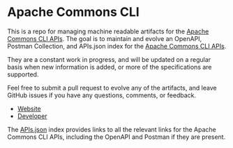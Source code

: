 # Apache Commons CLIThis is a repo for managing machine readable artifacts for the [Apache Commons CLI APIs](https://commons.apache.org/proper/commons-cli/). The goal is to maintain and evolve an OpenAPI, Postman Collection, and APIs.json index for the [Apache Commons CLI APIs](https://commons.apache.org/proper/commons-cli/).They are a constant work in progress, and will be updated on a regular basis when new information is added, or more of the specifications are supported.Feel free to submit a pull request to evolve any of the artifacts, and leave GitHub issues if you have any questions, comments, or feedback.- [Website](https://commons.apache.org/proper/commons-cli/)- [Developer](https://commons.apache.org/proper/commons-cli/)The [APIs.json](https://github.com/api-evangelist/apache-commons-cli/blob/master/apis.json) index provides links to all the relevant links for the Apache Commons CLI APIs, including the OpenAPI and Postman if they are present.